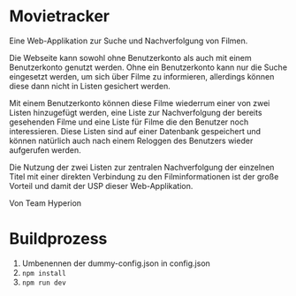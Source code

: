 # Movietracker
Eine Web-Applikation zur Suche und Nachverfolgung von Filmen.

Die Webseite kann sowohl ohne Benutzerkonto als auch mit einem Benutzerkonto genutzt werden.
Ohne ein Benutzerkonto kann nur die Suche eingesetzt werden, um sich über Filme
zu informieren, allerdings können diese dann nicht in Listen gesichert werden.

Mit einem Benutzerkonto können diese Filme wiederrum einer von zwei Listen hinzugefügt werden,
eine Liste zur Nachverfolgung der bereits gesehenden Filme und eine Liste für Filme die den Benutzer
noch interessieren. Diese Listen sind auf einer Datenbank gespeichert
und können natürlich auch nach einem Reloggen des Benutzers wieder aufgerufen werden.

Die Nutzung der zwei Listen zur zentralen Nachverfolgung der einzelnen Titel mit einer direkten
Verbindung zu den Filminformationen ist der große Vorteil und damit der USP dieser Web-Applikation.

Von Team Hyperion

# Buildprozess
1. Umbenennen der dummy-config.json in config.json
2. `npm install`
3. `npm run dev`





